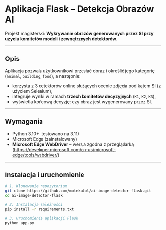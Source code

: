 # Aplikacja Flask – Detekcja Obrazów AI

Projekt magisterski: **Wykrywanie obrazów generowanych przez SI przy użyciu komitetów modeli i zewnętrznych detektorów**.

---

## Opis

Aplikacja pozwala użytkownikowi przesłać obraz i określić jego kategorię (`animal`, `building`, `food`), a następnie:
  - korzysta z 3 detektorów online służących ocenie zdjęcia pod kątem SI (z użyciem Selenium),
  - integruje wyniki w ramach **trzech komitetów decyzyjnych** (`K1`, `K2`, `K3`),
  - wyświetla końcową decyzję: czy obraz jest wygenerowany przez SI.

---

## Wymagania

- Python 3.10+ (testowano na 3.11)
- Microsoft Edge (zainstalowany)
- **Microsoft Edge WebDriver** – wersja zgodna z przeglądarką  
  (https://developer.microsoft.com/en-us/microsoft-edge/tools/webdriver/)

---

## Instalacja i uruchomienie

```bash
# 1. Klonowanie repozytorium
git clone https://github.com/motekulol/ai-image-detector-flask.git
cd ai-image-detector-flask

# 2. Instalacja zależności
pip install -r requirements.txt

# 3. Uruchomienie aplikacji Flask
python app.py
